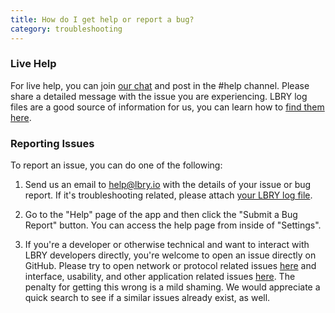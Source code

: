 ```yaml
---
title: How do I get help or report a bug?
category: troubleshooting
---
```


### Live Help

For live help, you can join [our chat](https://slack.lbry.io) and post in the #help channel. Please share a detailed message with the issue you are experiencing. LBRY log files are a good source of information for us, you can learn how to [find them here](https://lbry.io/faq/how-to-find-lbry-log-file).

### Reporting Issues

To report an issue, you can do one of the following:

1. Send us an email to [help@lbry.io](mailto:help@lbry.io) with the details of your issue or bug report. If it's troubleshooting related, please attach [your LBRY log file](https://lbry.io/faq/how-to-find-lbry-log-file).

1. Go to the "Help" page of the app and then click the "Submit a Bug Report" button. You can access the help page from inside of "Settings".

1. If you're a developer or otherwise technical and want to interact with LBRY developers directly, you're welcome to open an issue directly on GitHub. Please try to open network or protocol related issues [here](https://github.com/lbryio/lbry/issues) and interface, usability, and other application related issues [here](https://github.com/lbryio/lbry-app/issues). The penalty for getting this wrong is a mild shaming. We would appreciate a quick search to see if a similar issues already exist, as well. 


